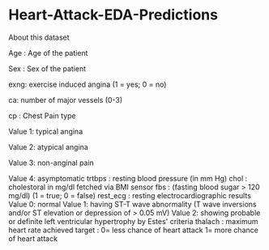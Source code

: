 # Heart-Attack-EDA-Predictions

About this dataset

Age : Age of the patient

Sex : Sex of the patient

exng: exercise induced angina (1 = yes; 0 = no)

ca: number of major vessels (0-3)

cp : Chest Pain type

Value 1: typical angina

Value 2: atypical angina

Value 3: non-anginal pain

Value 4: asymptomatic
trtbps : resting blood pressure (in mm Hg)
chol : cholestoral in mg/dl fetched via BMI sensor
fbs : (fasting blood sugar > 120 mg/dl) (1 = true; 0 = false)
rest_ecg : resting electrocardiographic results
Value 0: normal
Value 1: having ST-T wave abnormality (T wave inversions and/or ST elevation or depression of > 0.05 mV)
Value 2: showing probable or definite left ventricular hypertrophy by Estes' criteria
thalach : maximum heart rate achieved
target : 0= less chance of heart attack 1= more chance of heart attack

